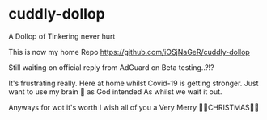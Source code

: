 # cuddly-dollop
A Dollop of Tinkering never hurt 

This is now my home Repo <https://github.com/iOSjNaGeR/cuddly-dollop>

Still waiting on official reply from 
AdGuard on Beta testing..?!? 

It's frustrating really. Here at home
whilst Covid-19 is getting stronger. 
Just want to use my brain 🧠 as God intended 
As whilst we wait it out. 

Anyways for wot it's worth I wish all of you a 
Very Merry 🎄🎄CHRISTMAS🎄🎄 

